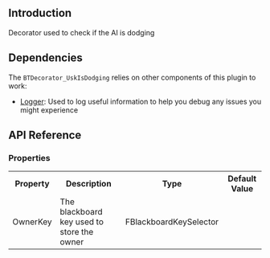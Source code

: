 ## Introduction
Decorator used to check if the AI is dodging

## Dependencies
The <code>BTDecorator_UskIsDodging</code> relies on other components of this plugin to work:
<ul>
	<li><a href="../logger">Logger</a>: Used to log useful information to help you debug any issues you might experience</li>
</ul>

## API Reference
### Properties
<table>
	<tr>
		<th>Property</th>
		<th>Description</th>
		<th>Type</th>
		<th>Default Value</th>
	</tr>
	<tr>
		<td>OwnerKey</td>
		<td>The blackboard key used to store the owner</td>
		<td>FBlackboardKeySelector</td>
		<td></td>
	</tr>
</table>
